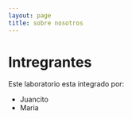 ```yaml
---
layout: page
title: sobre nosotros
---
```


# Intregrantes
Este laboratorio esta integrado por:
- Juancito
- Maria
